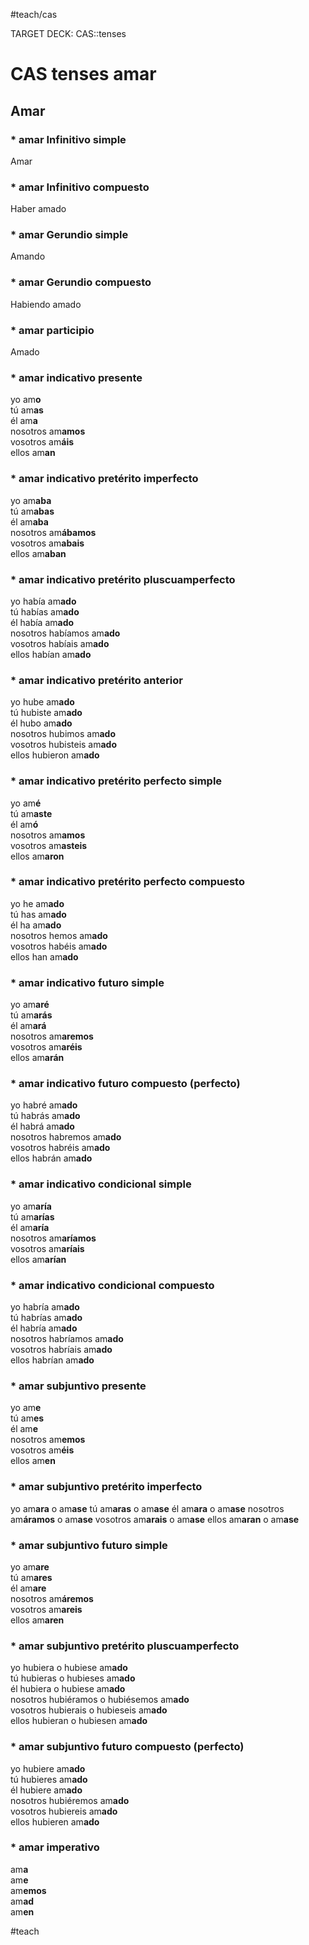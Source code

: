 #teach/cas

TARGET DECK: CAS::tenses


# CAS tenses amar

## Amar
### * amar Infinitivo simple
Amar
<!--ID: 1634486186776-->

### * amar Infinitivo compuesto
Haber amado
<!--ID: 1634486186791-->

### * amar Gerundio simple
Amando
<!--ID: 1634486186799-->

### * amar Gerundio compuesto
Habiendo amado
<!--ID: 1634486186811-->

### * amar participio
Amado
<!--ID: 1634486186819-->

### * amar indicativo presente
yo am**o**  
tú am**as**  
él am**a**  
nosotros am**amos**  
vosotros am**áis**  
ellos am**an**
<!--ID: 1634486186827-->

### * amar indicativo pretérito imperfecto
yo am**aba**  
tú am**abas**  
él am**aba**  
nosotros am**ábamos**  
vosotros am**abais**  
ellos am**aban**
<!--ID: 1634486186835-->

### * amar indicativo pretérito pluscuamperfecto
yo había am**ado**  
tú habías am**ado**  
él había am**ado**  
nosotros habíamos am**ado**  
vosotros habíais am**ado**  
ellos habían am**ado**
<!--ID: 1634486186843-->

### * amar indicativo pretérito anterior
yo hube am**ado**  
tú hubiste am**ado**  
él hubo am**ado**  
nosotros hubimos am**ado**  
vosotros hubisteis am**ado**  
ellos hubieron am**ado**
<!--ID: 1634486186850-->

### * amar indicativo pretérito perfecto simple
yo am**é**  
tú am**aste**  
él am**ó**  
nosotros am**amos**  
vosotros am**asteis**  
ellos am**aron**
<!--ID: 1634486186858-->

### * amar indicativo pretérito perfecto compuesto
yo he am**ado**  
tú has am**ado**  
él ha am**ado**  
nosotros hemos am**ado**  
vosotros habéis am**ado**  
ellos han am**ado**
<!--ID: 1634486186866-->

### * amar indicativo futuro simple
yo am**aré**  
tú am**arás**  
él am**ará**  
nosotros am**aremos**  
vosotros am**aréis**  
ellos am**arán**
<!--ID: 1634486186873-->

### * amar indicativo futuro compuesto (perfecto)
yo habré am**ado**  
tú habrás am**ado**  
él habrá am**ado**  
nosotros habremos am**ado**  
vosotros habréis am**ado**  
ellos habrán am**ado**
<!--ID: 1634486186881-->

### * amar indicativo condicional simple
yo am**aría**  
tú am**arías**  
él am**aría**  
nosotros am**aríamos**  
vosotros am**aríais**  
ellos am**arían**
<!--ID: 1634486186889-->

### * amar indicativo condicional compuesto
yo habría am**ado**  
tú habrías am**ado**  
él habría am**ado**  
nosotros habríamos am**ado**  
vosotros habríais am**ado**  
ellos habrían am**ado**
<!--ID: 1634486186896-->

### * amar subjuntivo presente
yo am**e**  
tú am**es**  
él am**e**  
nosotros am**emos**  
vosotros am**éis**  
ellos am**en**
<!--ID: 1634486186904-->

### * amar subjuntivo pretérito imperfecto

yo am**ara** o am**ase**
tú am**aras**  o am**ase**
él am**ara**  o am**ase**
nosotros am**áramos**  o am**ase**
vosotros am**arais**  o am**ase**
ellos am**aran** o am**ase**
<!--ID: 1634486186911-->

### * amar subjuntivo futuro simple
yo am**are**  
tú am**ares**  
él am**are**  
nosotros am**áremos**  
vosotros am**areis**  
ellos am**aren**
<!--ID: 1634486186919-->

### * amar subjuntivo pretérito pluscuamperfecto
yo hubiera o hubiese am**ado**  
tú hubieras o hubieses am**ado**  
él hubiera o hubiese am**ado**  
nosotros hubiéramos o hubiésemos am**ado**  
vosotros hubierais o hubieseis am**ado**  
ellos hubieran o hubiesen am**ado**
<!--ID: 1634486186927-->

### * amar subjuntivo futuro compuesto (perfecto)
yo hubiere am**ado**  
tú hubieres am**ado**  
él hubiere am**ado**  
nosotros hubiéremos am**ado**  
vosotros hubiereis am**ado**  
ellos hubieren am**ado**
<!--ID: 1634486186934-->

### * amar imperativo
am**a**  
am**e**  
am**emos**  
am**ad**  
am**en**
<!--ID: 1634486186942-->

#teach